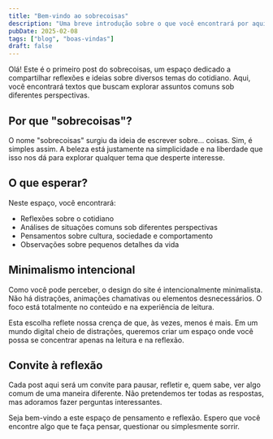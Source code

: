 ```yaml
---
title: "Bem-vindo ao sobrecoisas"
description: "Uma breve introdução sobre o que você encontrará por aqui"
pubDate: 2025-02-08
tags: ["blog", "boas-vindas"]
draft: false
---
```


Olá! Este é o primeiro post do sobrecoisas, um espaço dedicado a compartilhar reflexões e ideias sobre diversos temas do cotidiano. Aqui, você encontrará textos que buscam explorar assuntos comuns sob diferentes perspectivas.

## Por que "sobrecoisas"?

O nome "sobrecoisas" surgiu da ideia de escrever sobre... coisas. Sim, é simples assim. A beleza está justamente na simplicidade e na liberdade que isso nos dá para explorar qualquer tema que desperte interesse.

## O que esperar?

Neste espaço, você encontrará:

- Reflexões sobre o cotidiano
- Análises de situações comuns sob diferentes perspectivas
- Pensamentos sobre cultura, sociedade e comportamento
- Observações sobre pequenos detalhes da vida

## Minimalismo intencional

Como você pode perceber, o design do site é intencionalmente minimalista. Não há distrações, animações chamativas ou elementos desnecessários. O foco está totalmente no conteúdo e na experiência de leitura.

Esta escolha reflete nossa crença de que, às vezes, menos é mais. Em um mundo digital cheio de distrações, queremos criar um espaço onde você possa se concentrar apenas na leitura e na reflexão.

## Convite à reflexão

Cada post aqui será um convite para pausar, refletir e, quem sabe, ver algo comum de uma maneira diferente. Não pretendemos ter todas as respostas, mas adoramos fazer perguntas interessantes.

Seja bem-vindo a este espaço de pensamento e reflexão. Espero que você encontre algo que te faça pensar, questionar ou simplesmente sorrir.
